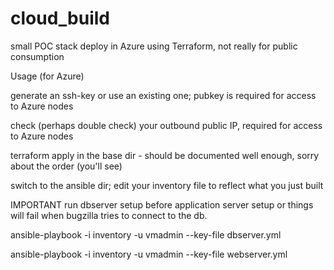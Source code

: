 # cloud_build
small POC stack deploy in Azure using Terraform, not really for public consumption

Usage (for Azure)

   generate an ssh-key or use an existing one; pubkey is required for access to Azure nodes
   
   check (perhaps double check) your outbound public IP, required for access to Azure nodes
   
   terraform apply in the base dir - should be documented well enough, sorry about the order (you'll see)
   
   switch to the ansible dir; edit your inventory file to reflect what you just built

IMPORTANT run dbserver setup before application server setup or things will fail when bugzilla tries to connect to the db.

   ansible-playbook -i inventory -u vmadmin --key-file <keyfile> dbserver.yml
   
   ansible-playbook -i inventory -u vmadmin --key-file <keyfile> webserver.yml
